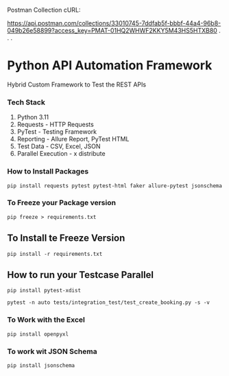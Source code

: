 Postman Collection cURL:

https://api.postman.com/collections/33010745-7ddfab5f-bbbf-44a4-96b8-049b26e58899?access_key=PMAT-01HQ2WHWF2KKY5M43HS5HTXB80
.
.
.
# Python API Automation Framework

Hybrid Custom Framework to Test the REST APIs

### Tech Stack
1. Python 3.11
2. Requests - HTTP Requests
3. PyTest - Testing Framework
4. Reporting - Allure Report, PyTest HTML
5. Test Data - CSV, Excel, JSON
6. Parallel Execution - x distribute



### How to Install Packages
`` pip install requests pytest pytest-html faker allure-pytest jsonschema
``

### To Freeze your Package version
`` pip freeze > requirements.txt ``

## To Install te Freeze Version
``pip install -r requirements.txt``


## How to run your Testcase Parallel 
`` pip install pytest-xdist ``


``pytest -n auto tests/integration_test/test_create_booking.py -s -v
``

### To Work with the Excel
``pip install openpyxl``


### To work wit JSON Schema
```pip install jsonschema```
